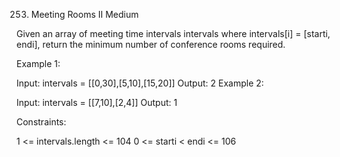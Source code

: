 253. Meeting Rooms II
Medium

Given an array of meeting time intervals intervals where intervals[i] = [starti, endi], return the minimum number of conference rooms required.



Example 1:

Input: intervals = [[0,30],[5,10],[15,20]]
Output: 2
Example 2:

Input: intervals = [[7,10],[2,4]]
Output: 1


Constraints:

1 <= intervals.length <= 104
0 <= starti < endi <= 106
